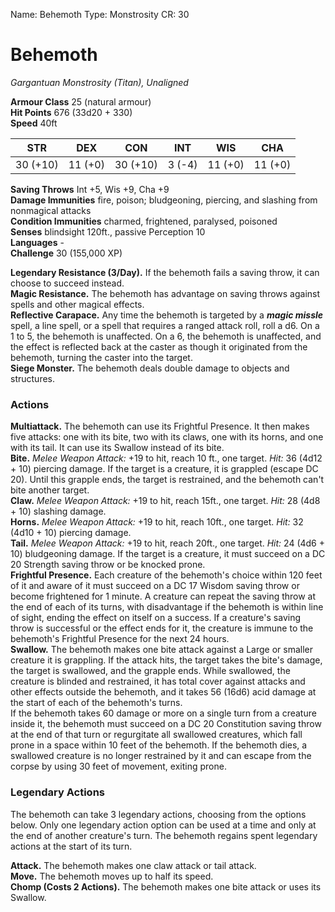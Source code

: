 Name: Behemoth
Type: Monstrosity
CR: 30

# Behemoth
_Gargantuan Monstrosity (Titan), Unaligned_

**Armour Class** 25 (natural armour)   
**Hit Points** 676 (33d20 + 330)   
**Speed** 40ft

| STR      | DEX     | CON      | INT     | WIS     | CHA     |
|----------|---------|----------|---------|---------|---------|
| 30 (+10) | 11 (+0) | 30 (+10) | 3 (-4)  | 11 (+0) | 11 (+0) |

**Saving Throws** Int +5, Wis +9, Cha +9   
**Damage Immunities** fire, poison; bludgeoning, piercing, and slashing from nonmagical attacks   
**Condition Immunities** charmed, frightened, paralysed, poisoned   
**Senses** blindsight 120ft., passive Perception 10   
**Languages** -   
**Challenge** 30 (155,000 XP)   

**Legendary Resistance (3/Day).** If the behemoth fails a saving throw, it can choose to succeed instead.   
**Magic Resistance.** The behemoth has advantage on saving throws against spells and other magical effects.   
**Reflective Carapace.** Any time the behemoth is targeted by a **_magic missle_** spell, a line spell, or a spell that requires a ranged attack roll, roll a d6. On a 1 to 5, the behemoth is unaffected. On a 6, the behemoth is unaffected, and the effect is reflected back at the caster as though it originated from the behemoth, turning the caster into the target.   
**Siege Monster.** The behemoth deals double damage to objects and structures.   

### Actions

**Multiattack.** The behemoth can use its Frightful Presence. It then makes five attacks: one with its bite, two with its claws, one with its horns, and one with its tail. It can use its Swallow instead of its bite.   
**Bite.** _Melee Weapon Attack:_ +19 to hit, reach 10 ft., one target. _Hit:_ 36 (4d12 + 10) piercing damage. If the target is a creature, it is grappled (escape DC 20). Until this grapple ends, the target is restrained, and the behemoth can't bite another target.   
**Claw.** _Melee Weapon Attack:_ +19 to hit, reach 15ft., one target. _Hit:_ 28 (4d8 + 10) slashing damage.   
**Horns.** _Melee Weapon Attack:_ +19 to hit, reach 10ft., one target. _Hit:_ 32 (4d10 + 10) piercing damage.   
**Tail.** _Melee Weapon Attack:_ +19 to hit, reach 20ft., one target. _Hit:_ 24 (4d6 + 10) bludgeoning damage. If the target is a creature, it must succeed on a DC 20 Strength saving throw or be knocked prone.   
**Frightful Presence.** Each creature of the behemoth's choice within 120 feet of it and aware of it must succeed on a DC 17 Wisdom saving throw or become frightened for 1 minute. A creature can repeat the saving throw at the end of each of its turns, with disadvantage if the behemoth is within line of sight, ending the effect on itself on a success. If a creature's saving throw is successful or the effect ends for it, the creature is immune to the behemoth's Frightful Presence for the next 24 hours.   
**Swallow.** The behemoth makes one bite attack against a Large or smaller creature it is grappling. If the attack hits, the target takes the bite's damage, the target is swallowed, and the grapple ends. While swallowed, the creature is blinded and restrained, it has total cover against attacks and other effects outside the behemoth, and it takes 56 (16d6) acid damage at the start of each of the behemoth's turns.    
If the behemoth takes 60 damage or more on a single turn from a creature inside it, the behemoth must succeed on a DC 20 Constitution saving throw at the end of that turn or regurgitate all swallowed creatures, which fall prone in a space within 10 feet of the behemoth. If the behemoth dies, a swallowed creature is no longer restrained by it and can escape from the corpse by using 30 feet of movement, exiting prone.   

### Legendary Actions

The behemoth can take 3 legendary actions, choosing from the options below. Only one legendary action option can be used at a time and only at the end of another creature's turn. The behemoth regains spent legendary actions at the start of its turn.

**Attack.** The behemoth makes one claw attack or tail attack.    
**Move.** The behemoth moves up to half its speed.    
**Chomp (Costs 2 Actions).** The behemoth makes one bite attack or uses its Swallow.